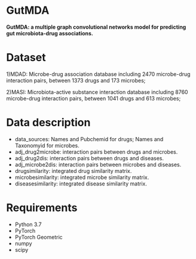 # GutMDA
**GutMDA: a multiple graph convolutional networks model for predicting gut microbiota-drug associations.**

# Dataset
1)MDAD: Microbe-drug association database including 2470 microbe-drug interaction pairs, between 1373 drugs and 173 microbes;

2)MASI: Microbiota-active substance interaction database including 8760 microbe-drug interaction pairs, between 1041 drugs and 613 microbes;

# Data description
* data_sources: Names and Pubchemid for drugs; Names and Taxonomyid for microbes.
* adj_drug2microbe: interaction pairs between drugs and microbes.
* adj_drug2dis: interaction pairs between drugs and diseases.
* adj_microbe2dis: interaction pairs between microbes and diseases.
* drugsimilarity: integrated drug similarity matrix.
* microbesimilarity: integrated microbe similarity matrix.
* diseasesimilarity: integrated disease similarity matrix.

# Requirements
* Python 3.7
* PyTorch
* PyTorch Geometric
* numpy
* scipy
